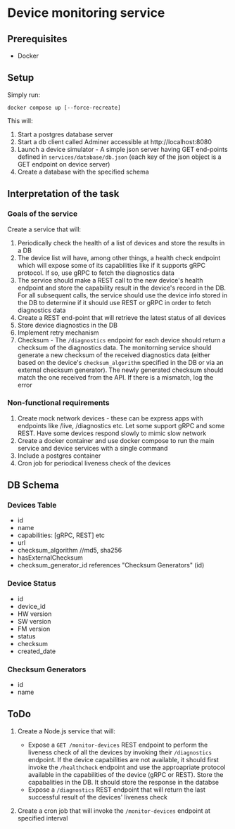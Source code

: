 # Device monitoring service

## Prerequisites
- Docker

## Setup

Simply run:
```
docker compose up [--force-recreate]
```

This will:
1. Start a postgres database server
2. Start a db client called Adminer accessible at http://localhost:8080
3. Launch a device simulator - A simple json server having GET end-points defined in `services/database/db.json` (each key of the json object is a GET endpoint on device server)
4. Create a database with the specified schema

## Interpretation of the task

### Goals of the service
Create a service that will:
1. Periodically check the health of a list of devices and store the results in a DB
2. The device list will have, among other things, a health check endpoint which will expose some of its capabilities like if it supports gRPC protocol. If so, use gRPC to fetch the diagnostics data
3. The service should make a REST call to the new device's health endpoint and store the capability result in the device's record in the DB. For all subsequent calls, the service should use the device info stored in the DB to determine if it should use REST or gRPC in order to fetch diagnostics data
4. Create a REST end-point that will retrieve the latest status of all devices
5. Store device diagnostics in the DB
6. Implement retry mechanism
7. Checksum - The `/diagnostics` endpoint for each device should return a checksum of the diagnostics data. The monitorning service should generate a new checksum of the received diagnostics data (either based on the device's `checksum_algorithm` specified in the DB or via an external checksum generator). The newly generated checksum should match the one received from the API. If there is a mismatch, log the error

### Non-functional requirements
1. Create mock network devices - these can be express apps with endpoints like /live, /diagnostics etc. Let some support gRPC and some REST. Have some devices respond slowly to mimic slow network
2. Create a docker container and use docker compose to run the main service and device services with a single command
3. Include a postgres container 
4. Cron job for periodical liveness check of the devices

## DB Schema

### Devices Table
- id
- name
- capabilities:  [gRPC, REST] etc
- url
- checksum_algorithm //md5, sha256
- hasExternalChecksum
- checksum_generator_id references "Checksum Generators" (id)

### Device Status
- id
- device_id
- HW version
- SW version
- FM version
- status
- checksum
- created_date

### Checksum Generators
- id
- name

## ToDo
1. Create a Node.js service that will:
    - Expose a `GET /monitor-devices` REST endpoint to perform the liveness check of all the devices by invoking their `/diagnostics` endpoint. If the device capabilities are not available, it should first invoke the `/healthcheck` endpoint and use the approapriate protocol available in the capabilities of the device (gRPC or REST). Store the capabalities in the DB. It should store the response in the databse
    - Expose a `/diagnostics` REST endpoint that will return the last successful result of the devices' liveness check

2. Create a cron job that will invoke the `/monitor-devices` endpoint at specified interval
